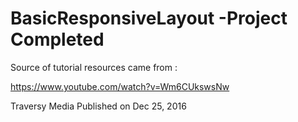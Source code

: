 # BasicResponsiveLayout -Project Completed

Source of tutorial resources came from :

https://www.youtube.com/watch?v=Wm6CUkswsNw

Traversy Media
Published on Dec 25, 2016
